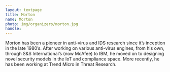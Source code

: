 ```yaml
---
layout: textpage
title: Morton
name: Morton
photo: img/organizers/morton.jpg
handle: 
---
```


Morton has been a pioneer in anti-virus and IDS research since it’s inception in the late 1980’s. After working on various anti-virus engines, from his own, through S&S International’s (now McAfee) to IBM, he moved on to designing novel security models in the IoT and compliance space. More recently, he has been working at Trend Micro in Threat Research.